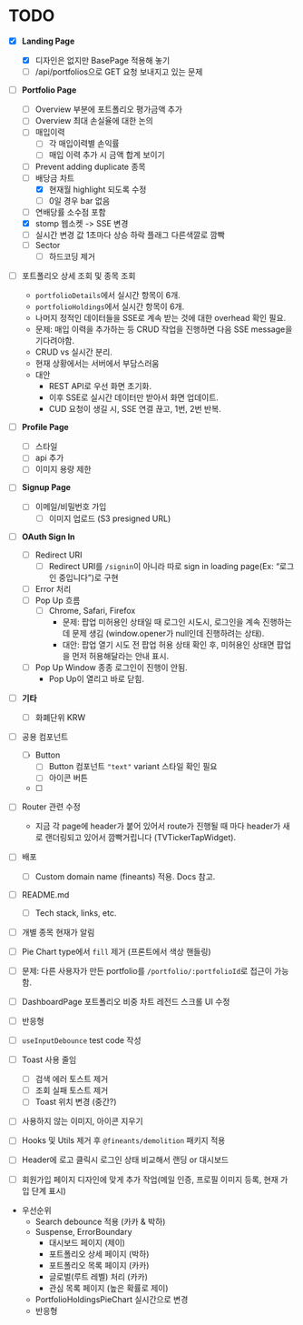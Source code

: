# TODO

- [x] **Landing Page**
	- [x] 디자인은 없지만 BasePage 적용해 놓기
	- [ ] /api/portfolios으로 GET 요청 보내지고 있는 문제

- [ ] **Portfolio Page**
	- [ ] Overview 부분에 포트폴리오 평가금액 추가
	- [ ] Overview 최대 손실율에 대한 논의
	- [ ] 매입이력
		- [ ] 각 매입이력별 손익률
		- [ ] 매입 이력 추가 시 금액 합계 보이기
	- [ ] Prevent adding duplicate 종목
	- [ ] 배당금 차트
		- [x] 현재월 highlight 되도록 수정
		- [ ] 0일 경우 bar 없음
	- [ ] 연배당률 소수점 포함
	- [x] stomp 웹소켓 -> SSE 변경
	- [ ] 실시간 변경 값 1초마다 상승 하락 플래그 다른색깔로 깜빡
	- [ ] Sector
		- [ ] 하드코딩 제거
- [ ] 포트폴리오 상세 조회 및 종목 조회
	- `portfolioDetails`에서 실시간 항목이 6개.
	- `portfolioHoldings`에서 실시간 항목이 6개.
	- 나머지 정적인 데이터들을 SSE로 계속 받는 것에 대한 overhead 확인 필요.
	- 문제: 매입 이력을 추가하는 등 CRUD 작업을 진행하면 다음 SSE message을 기다려야함.
	- CRUD vs 실시간 분리.
	- 현재 상황에서는 서버에서 부담스러움
	- 대안
		- REST API로 우선 화면 초기화.
		- 이후 SSE로 실시간 데이터만 받아서 화면 업데이트.
		- CUD 요청이 생길 시, SSE 연결 끊고, 1번, 2번 반복.


- [ ] **Profile Page**
	- [ ] 스타일
	- [ ] api 추가
	- [ ] 이미지 용량 제한

- [ ] **Signup Page**
	- [ ] 이메일/비밀번호 가입
		- [ ] 이미지 업로드 (S3 presigned URL)

- [ ] **OAuth Sign In**
  - [ ] Redirect URI
	- [ ] Redirect URI를 `/signin`이 아니라 따로 sign in loading page(Ex: “로그인 중입니다”)로 구현
  - [ ] Error 처리
  - [ ] Pop Up 흐름
	- [ ] Chrome, Safari, Firefox
	  - 문제: 팝업 미허용인 상태일 때 로그인 시도시, 로그인을 계속 진행하는데 문제 생김 (window.opener가 null인데 진행하려는 상태).
	  - 대안: 팝업 열기 시도 전 팝업 허용 상태 확인 후, 미허용인 상태면 팝업을 먼저 허용해달라는 안내 표시.
  - [ ] Pop Up Window 종종 로그인이 진행이 안됨.
	- Pop Up이 열리고 바로 닫힘.

- [ ] **기타**
	- [ ] 화폐단위 KRW

- [ ] 공용 컴포넌트
	- [ ] Button
		- [ ] Button 컴포넌트 `"text"` variant 스타일 확인 필요
		- [ ] 아이콘 버튼
	- [ ] 

- [ ] Router 관련 수정
	- 지금 각 page에 header가 붙어 있어서 route가 진행될 때 마다 header가 새로 랜더링되고 있어서 깜빡거립니다 (TVTickerTapWidget).

- [ ] 배포
	- [ ] Custom domain name (fineants) 적용. Docs 참고.

- [ ] README.md
	- [ ] Tech stack, links, etc.

- [ ] 개별 종목 현재가 알림

- [ ] Pie Chart type에서 `fill` 제거 (프론트에서 색상 핸들링)



- [ ] 문제: 다른 사용자가 만든 portfolio를 `/portfolio/:portfolioId`로 접근이 가능함.

- [ ] DashboardPage 포트폴리오 비중 차트 레전드 스크롤 UI 수정

- [ ] 반응형

- [ ] `useInputDebounce` test code 작성

- [ ] Toast 사용 줄임
	- [ ] 검색 에러 토스트 제거
	- [ ] 조회 실패 토스트 제거
	- [ ] Toast 위치 변경 (중간?)

- [ ] 사용하지 않는 이미지, 아이콘 지우기
- [ ] Hooks 및 Utils 제거 후 `@fineants/demolition` 패키지 적용
- [ ] Header에 로고 클릭시 로그인 상태 비교해서 랜딩 or 대시보드
- [ ] 회원가입 페이지 디자인에 맞게 추가 작업(메일 인증, 프로필 이미지 등록, 현재 가입 단계 표시)

- 우선순위
  - Search debounce 적용 (카카 & 박하)
  - Suspense, ErrorBoundary
    - 대시보드 페이지 (제이)
    - 포트폴리오 상세 페이지 (박하)
    - 포트폴리오 목록 페이지 (카카)
    - 글로벌(루트 레벨) 처리 (카카)
    - 관심 목록 페이지 (높은 확률로 제이)
  - PortfolioHoldingsPieChart 실시간으로 변경
  - 반응형
